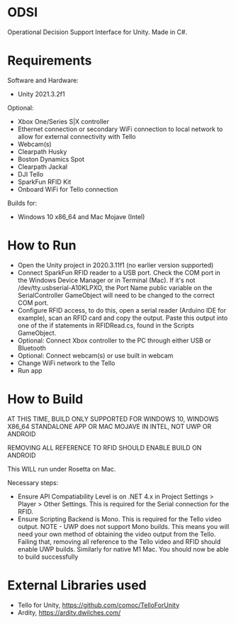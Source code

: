# ODSI

 Operational Decision Support Interface for Unity. Made in C#.

# Requirements
Software and Hardware:
- Unity 2021.3.2f1

Optional:
- Xbox One/Series S|X controller
- Ethernet connection or secondary WiFi connection to local network to allow for external connectivity with Tello
- Webcam(s)
- Clearpath Husky
- Boston Dynamics Spot
- Clearpath Jackal
- DJI Tello
- SparkFun RFID Kit
- Onboard WiFi for Tello connection

Builds for:
- Windows 10 x86_64 and Mac Mojave (Intel)

# How to Run
- Open the Unity project in 2020.3.11f1 (no earlier version supported)
- Connect SparkFun RFID reader to a USB port. Check the COM port in the Windows Device Manager or in Terminal (Mac). If it's not /dev/tty.usbserial-A10KLPXO, the Port Name public variable on the SerialController GameObject will need to be changed to the correct COM port.
- Configure RFID access, to do this, open a serial reader (Arduino IDE for example), scan an RFID card and copy the output. Paste this output into one of the if statements in RFIDRead.cs, found in the Scripts GameObject.
- Optional: Connect Xbox controller to the PC through either USB or Bluetooth
- Optional: Connect webcam(s) or use built in webcam
- Change WiFi network to the Tello
- Run app

# How to Build
AT THIS TIME, BUILD ONLY SUPPORTED FOR WINDOWS 10, WINDOWS X86_64 STANDALONE APP OR MAC MOJAVE IN INTEL, NOT UWP OR ANDROID

REMOVING ALL REFERENCE TO RFID SHOULD ENABLE BUILD ON ANDROID

This WILL run under Rosetta on Mac.

Necessary steps:
- Ensure API Compatiability Level is on .NET 4.x in Project Settings > Player > Other Settings. This is required for the Serial connection for the RFID.
- Ensure Scripting Backend is Mono. This is required for the Tello video output. NOTE - UWP does not support Mono builds. This means you will need your own method of obtaining the video output from the Tello. Failing that, removing all reference to the Tello video and RFID should enable UWP builds. Similarly for native M1 Mac.
You should now be able to build successfully

# External Libraries used
- Tello for Unity, https://github.com/comoc/TelloForUnity
- Ardity, https://ardity.dwilches.com/
